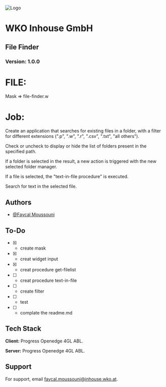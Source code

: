 ![Logo](https://site.wko.at/karriereportal-wko-inhouse/Logo_Inhouse_180.svg)


# WKO Inhouse GmbH

## File Finder

### Version: 1.0.0

# FILE: 
Mask => file-finder.w

# Job:

Create an application that searches for existing files in a folder, with a filter for different extensions (".p", ".w", ".r", ".csv", ".txt", "all others").

Check or uncheck to display or hide the list of folders present in the specified path.

If a folder is selected in the result, a new action is triggered with the new selected folder manager.

If a file is selected, the "text-in-file procedure" is executed.

Search for text in the selected file.



## Authors

- [@Faycal Moussouni](https://www.wko.at/service/mitarbeiter.html?id=4347386)

## To-Do

- [x]  - create mask
- [x]  - creat widget input
- [x]  - creat procedure get-filelist
- [ ]  - creat procedure text-in-file
- [ ]  - create filter
- [ ]  - test
- [ ]  - complate the readme.md

## Tech Stack

**Client:** Progress Openedge 4GL ABL. 

**Server:** Progress Openedge 4GL ABL.

## Support

For support, email faycal.moussouni@inhouse.wko.at.
